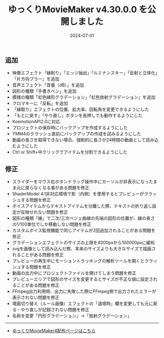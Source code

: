 ﻿---
title: ゆっくりMovieMaker v4.30.0.0 を公開しました
date: 2024-07-01
tags: [YMM4,お知らせ]
---
## 追加
- 映像エフェクト「縁削り」「エッジ抽出」「ルミナンスキー」「反射と立体化」「片方向ブラー」を追加
- 音声エフェクト「音量（dB）」を追加
- 図形の種類「手書きペン」を追加
- 模様の種類「虹色線形グラデーション」「虹色放射グラデーション」を追加
- クロマキーに「反転」を追加
- 「縁取り」エフェクトの位置、拡大率、回転角を変更できるようにした
- 「もとに戻す」「やり直し」ボタンを長押しでも動作するようにした
- KoemotionAPI2.0に対応
- プロジェクトの保存時にバックアップを作成するようにした
- YMM4のクラッシュ直前にバックアップの作成を試みるようにした
- 動画の長さを取得できない場合、強制的に長さが24時間の動画として読み込むようにした
- Ctrl or Shift+中クリックでアイテムを分割できるようにした
## 修正
- スライダーをマウス右ボタンドラッグ操作中にカーソルが非表示になったまま元に戻らなくなる事がある問題を修正
- ShaderModel 4.1非対応環境で影（内側）を使用するとプレビューがクラッシュする問題を修正
- ボイスアイテムからテキストアイテムを分離した際、テキストの折り返し設定が反映せれない問題を修正
- 図形の種類「線」で二次/三次ベジェ曲線の先端の図形の位置が、線の長さの1/100単位でしか移動しない問題を修正
- カスタムボイス監視機能で同じアイテムが2回追加されることがある問題を修正
- グラデーションエフェクトのサイズの上限を4000pxから100000pxに緩和
- svgを画像として読み込んだ際、本来のサイズよりも大きなサイズで描画されることがある問題を修正
- プレビューの再生中にモーショントラッキングの解析ツールを開くとクラッシュする問題を修正
- 動画の出力中にプロジェクトファイルを開けてしまう問題を修正
- プレビューエリアで図形のサイズを変更するとサイズが不正な値に設定されることがある問題を修正
- FFmpeg出力利用時、出力に失敗した際にFFmpeg側で出力されたエラーが表示されない問題を修正
- 場面切り替え（ルール画像）エフェクトの「退場時」欄を変更しても元に戻る・やり直しが記録されない問題を修正
- 名称を変更「円形グラデーション」→「放射グラデーション」

---

- [ゆっくりMovieMaker4配布ページはこちら](../index.md)